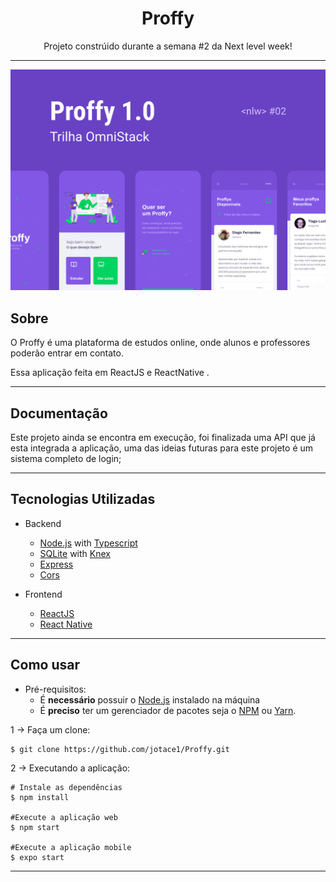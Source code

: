 <h1 align="center">Proffy</h1>
<p align="center">Projeto constrúido durante a semana #2 da Next level week!</p>
<hr>

<img  src="web/public/Capa.png"  />


<h2>Sobre</h2>
O Proffy é uma plataforma de estudos online, onde alunos e professores poderão entrar em contato.

Essa aplicação feita em ReactJS e ReactNative .
<hr>

<h2>Documentação</h2>
Este projeto ainda se encontra em execução, foi finalizada uma API que já esta integrada a aplicação, uma das ideias futuras para este projeto é um sistema completo de login;
<hr>

<h2>Tecnologias Utilizadas</h2>
<!--ts-->
 
* Backend
  * [Node.js](#Node.js) with [Typescript](#Typescript)
  * [SQLite](#SQLite) with [Knex](#Knex)
  * [Express](#Express)
  * [Cors](#Cors)

* Frontend
  * [ReactJS](#ReactJS)
  * [React Native](#React-Native)

<!--te-->
<hr>

<h2>Como usar</h2>
<!--ts-->

* Pré-requisitos:
  * É <strong>necessário</strong> possuir o [Node.js](#Node.js) instalado na máquina
  * É <strong>preciso</strong> ter um gerenciador de pacotes seja o [NPM](#NPM) ou [Yarn](#Yarn).
  
<!--te-->

1 -> Faça um clone:
```
$ git clone https://github.com/jotace1/Proffy.git
```

2 -> Executando a aplicação:
```
# Instale as dependências
$ npm install

#Execute a aplicação web
$ npm start

#Execute a aplicação mobile
$ expo start
```
<hr>

